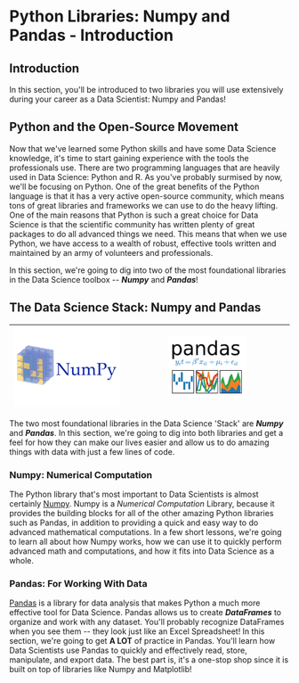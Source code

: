 
# Python Libraries: Numpy and Pandas - Introduction

## Introduction

In this section, you'll be introduced to two libraries you will use extensively during your career as a Data Scientist: Numpy and Pandas!


## Python and the Open-Source Movement

Now that we've learned some Python skills and have some Data Science knowledge, it's time to start gaining experience with the tools the professionals use. There are two programming languages that are heavily used in Data Science: Python and R. As you've probably surmised by now, we'll be focusing on Python. One of the great benefits of the Python language is that it has a very active open-source community, which means tons of great libraries and frameworks we can use to do the heavy lifting. One of the main reasons that Python is such a great choice for Data Science is that the scientific community has written plenty of great packages to do all advanced things we need. This means that when we use Python, we have access to a wealth of robust, effective tools written and maintained by an army of volunteers and professionals. 

In this section, we're going to dig into two of the most foundational libraries in the Data Science toolbox --  **_Numpy_** and **_Pandas_**!


## The Data Science Stack: Numpy and Pandas

| <img src='numpy-logo.png'>  | <img src='pandas-logo.png' height=50% width=50%>  |
|---|---|

The two most foundational libraries in the Data Science 'Stack' are **_Numpy_** and **_Pandas_**.  In this section, we're going to dig into both libraries and get a feel for how they can make our lives easier and allow us to do amazing things with data with just a few lines of code. 

### Numpy: Numerical Computation

The Python library that's most important to Data Scientists is almost certainly [Numpy](http://www.numpy.org/). Numpy is a _Numerical Computation_ Library, because it provides the building blocks for all of the other amazing Python libraries such as Pandas, in addition to providing a quick and easy way to do advanced mathematical computations. In a few short lessons, we're going to learn all about how Numpy works, how we can use it to quickly perform advanced math and computations, and how it fits into Data Science as a whole. 


### Pandas: For Working With Data

[Pandas](https://pandas.pydata.org/) is a library for data analysis that makes Python a much more effective tool for Data Science. Pandas allows us to create **_DataFrames_** to organize and work with any dataset. You'll probably recognize DataFrames when you see them -- they look just like an Excel Spreadsheet! In this section, we're going to get **A LOT** of practice in Pandas. You'll learn how Data Scientists use Pandas to quickly and effectively read, store, manipulate, and export data. The best part is, it's a one-stop shop since it is built on top of libraries like Numpy and Matplotlib!

